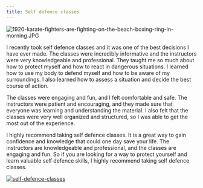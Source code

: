 ```yaml
---
title: Self defence classes
---
```


![1920-karate-fighters-are-fighting-on-the-beach-boxing-ring-in-morning.JPG](/1920-karate-fighters-are-fighting-on-the-beach-boxing-ring-in-morning.jpg)

I recently took self defence classes and it was one of the best decisions I have ever made. The classes were incredibly informative and the instructors were very knowledgeable and professional. They taught me so much about how to protect myself and how to react in dangerous situations. I learned how to use my body to defend myself and how to be aware of my surroundings. I also learned how to assess a situation and decide the best course of action.

The classes were engaging and fun, and I felt comfortable and safe. The instructors were patient and encouraging, and they made sure that everyone was learning and understanding the material. I also felt that the classes were very well organized and structured, so I was able to get the most out of the experience.

I highly recommend taking self defence classes. It is a great way to gain confidence and knowledge that could one day save your life. The instructors are knowledgeable and professional, and the classes are engaging and fun. So if you are looking for a way to protect yourself and learn valuable self defence skills, I highly recommend taking self defence classes.

[![self-defence-classes](<https://dabuttonfactory.com/button.png?t=CHECK+SERVICE&f=Noto+Sans-Bold&ts=26&tc=fff&hp=45&vp=20&c=11&bgt=unicolored&bgc=4bd42f>)](<https://londonexpertfinder.com/link>)